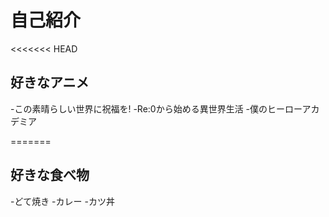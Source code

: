 # 自己紹介

<<<<<<< HEAD




## 好きなアニメ

-この素晴らしい世界に祝福を!
-Re:0から始める異世界生活
-僕のヒーローアカデミア

=======
## 好きな食べ物

-どて焼き
-カレー
-カツ丼
